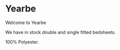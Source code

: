 # Yearbe

Welcome to Yearbe

We have in stock double and single fitted bedsheets.

100% Polyester.


